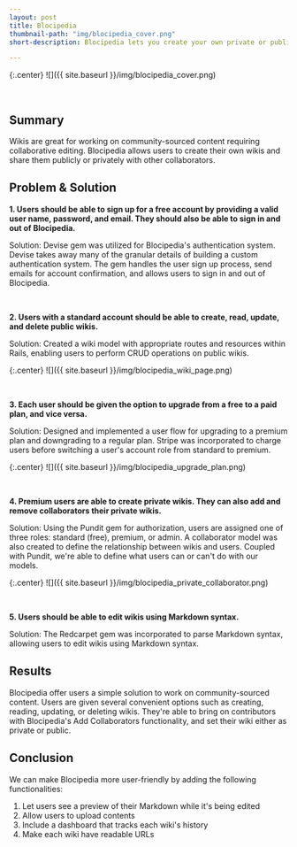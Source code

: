 ```yaml
---
layout: post
title: Blocipedia
thumbnail-path: "img/blocipedia_cover.png"
short-description: Blocipedia lets you create your own private or public wikis.

---
```


{:.center}
![]({{ site.baseurl }}/img/blocipedia_cover.png)

<br>

## Summary

Wikis are great for working on community-sourced content requiring collaborative editing. Blocipedia allows users to create their own wikis and share them publicly or privately with other collaborators.


## Problem & Solution

**1. Users should be able to sign up for a free account by providing a valid user name, password, and email. They should also be able to sign in and out of Blocipedia.**

Solution: Devise gem was utilized for Blocipedia's authentication system. Devise takes away many of the granular details of building a custom authentication system. The gem handles the user sign up process, send emails for account confirmation, and allows users to sign in and out of Blocipedia.  


<br>

**2. Users with a standard account should be able to create, read, update, and delete public wikis.**

Solution: Created a wiki model with appropriate routes and resources within Rails, enabling users to perform CRUD operations on public wikis. 

{:.center}
![]({{ site.baseurl }}/img/blocipedia_wiki_page.png)

<br>

**3. Each user should be given the option to upgrade from a free to a paid plan, and vice versa.**

Solution: Designed and implemented a user flow for upgrading to a premium plan and downgrading to a regular plan. Stripe was incorporated to charge  users before switching a user's account role from standard to premium.

{:.center}
![]({{ site.baseurl }}/img/blocipedia_upgrade_plan.png)

<br>

**4. Premium users are able to create private wikis. They can also add and remove collaborators their private wikis.** 

Solution: Using the Pundit gem for authorization, users are assigned one of three roles: standard (free), premium, or admin. A collaborator model was also created to define the relationship between wikis and users. Coupled with Pundit, we're able to define what users can or can't do with our models. 

{:.center}
![]({{ site.baseurl }}/img/blocipedia_private_collaborator.png)

<br>

**5. Users should be able to edit wikis using Markdown syntax.** 

Solution: The Redcarpet gem was incorporated to parse Markdown syntax, allowing users to edit wikis using Markdown syntax. 


## Results 

Blocipedia offer users a simple solution to work on community-sourced content. Users are given several convenient options such as creating, reading, updating, or deleting wikis. They're able to bring on contributors with Blocipedia's Add Collaborators functionality, and set their wiki either as private or public. 


## Conclusion

We can make Blocipedia more user-friendly by adding the following functionalities:

 1. Let users see a preview of their Markdown while it's being edited
 2. Allow users to upload contents
 3. Include a dashboard that tracks each wiki's history
 4. Make each wiki have readable URLs 


